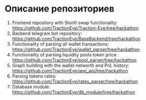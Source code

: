 # Описание репозиториев
1. Frontend repository with Stonfi swap functionality: https://github.com/TractionEye/Traction-Eye/tree/hackathon
2. Backend telegram bot repository: https://github.com/TractionEye/BaseBackend/tree/hackathon
3. Functionality of parsing all wallet transactions: https://github.com/TractionEye/wallet_parser/tree/hackathon
4. Functionality of parsing liquidity pools token price: https://github.com/TractionEye/pool_parser/tree/hackathon
5. Graph building with the wallet networth and PnL history: https://github.com/TractionEye/app_api/tree/hackathon
6. Parsing tokens rates: https://github.com/TractionEye/rates_parser/tree/hackathon
7. Database module: https://github.com/TractionEye/db_module/tree/hackathon
